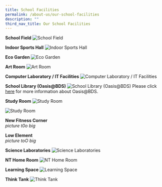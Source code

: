 ```yaml
---
title: School Facilities
permalink: /about-us/our-school-facilities
description: ""
third_nav_title: Our School Facilities
---
```

**School Field**
![School Field](/images/School%20Field.jpg)
<br>

**Indoor Sports Hall**
![Indoor Sports Hall](/images/Indoor%20Sports%20Hall%201.jpg)
<br>

**Eco Garden**
![Eco Garden](/images/Eco%20Garden.jpeg)
<br>

**Art Room**
![Art Room](/images/Art%20Room.png)
<br>

**Computer Laboratory / IT Facilities**
![Computer Laboratory / IT Facilities](/images/Computer%20Laboratory%201.jpg)
<br>

**School Library (Oasis@BDS)**
![School Library (Oasis@BDS)](/images/Library%201.jpg)
Please click [here](/about-us/our-school-facilities/oasis-at-bds) for more information about Oasis@BDS.

**Study Room**
![Study Room](/images/Study%20room%202.jpeg)

![Study Room](/images/Study%20room%201.jpeg)

**New Fitness Corner** <br>
*picture t0o big*

**Low Element** <br>
*picture toO big*

**Science Laboratories**
![Science Laboratories](/images/science%20lab.png)
<br>

**NT Home Room**
![NT Home Room](/images/NT%20Home%20Room%2001.jpg)

**Learning Space**
![Learning Space](/images/Learning%20Spaces%2001.jpg)

**Think Tank**
![Think Tank](/images/Think%20Tank.jpg)